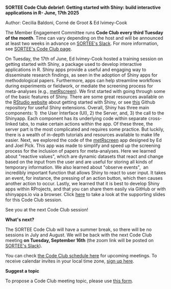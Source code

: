 **SORTEE Code Club debrief: Getting started with Shiny: build interactive applications in R- June, 17th 2025**

Author: Cecilia Baldoni, Corné de Groot & Ed Ivimey-Cook

  

The Member Engagement Committee runs **Code Club every third Tuesday of the month**. Time can vary depending on the host and will be announced at least two weeks in advance on [SORTEE's Slack](https://sortee.org/join). For more information, see [SORTEE's Code Club page](https://www.sortee.org/code_club/).

  

On Tuesday, the 17th of June, Ed Ivimey-Cook hosted a training session on getting started with Shiny, a package used to develop interactive applications in R. Shiny apps provide a useful and engaging way to disseminate research findings, as seen in the adoption of Shiny apps for methodological papers. Furthermore, apps can help streamline workflows during experiments or fieldwork, or mediate the screening process for meta-analyses (e.g., [metRscreen](https://github.com/EIvimeyCook/metRscreen/tree/master)). We first started with going through some of the basic features of Shiny. There are some great resources available on the [RStudio website](https://shiny.posit.co/r/getstarted/shiny-basics/lesson1/) about getting started with Shiny, or see [this](https://github.com/nanxstats/awesome-shiny-extensions) Github repository for useful Shiny extensions. Overall, Shiny has three main components: 1)  the User Interface (UI), 2) the Server, and, 3) the call to the Shinyapp. Each component has its underlying code within separate cross-linked tabs, to make certain actions within the app. Of these three, the server part is the most complicated and requires some practice. But luckily, there is a wealth of in-depth tutorials and resources available to make life easier. Next, we explored the code of the [metRscreen](https://github.com/EIvimeyCook/metRscreen) app designed by Ed and Joel Pick. This app was made to simplify and speed up the screening process for the inclusion of papers for meta-analyses. Here we learned about "reactive values", which are dynamic datasets that react and change based on the input from the user and are useful for storing all kinds of temporary information. We also learned about "observe events",  an incredibly important function that allows Shiny to react to user input. It takes an event, for instance, the pressing of an action button, which then causes another action to occur. Lastly, we learned that it is best to develop Shiny apps within RProjects, and that you can share them easily via GitHub or with shinyapps.io via a browser. Click [here](https://github.com/SORTEE/CodeClub/tree/main/20250617_ShinyTutorial) to take a look at the supporting slides for this Code Club session.  

See you at the next Code Club session!

**What's next?**

The SORTEE Code Club will have a summer break, so there will be no sessions in July and August. We will be back with the next Code Club meeting **on Tuesday, September 16th** (the zoom link will be posted on [SORTEE's Slack](https://sortee.org/join/)). 

  

You can check [the Code Club schedule here](https://docs.google.com/spreadsheets/d/1rOOOE7ghPduwtFftG0DJJf0DXVigAdcmQ0xdEwbKQXo/edit?usp=sharing) for upcoming meetings. To receive calendar invites in your local time zone, [sign up here](https://forms.gle/yKrEm6xAKZtom5kt7).

  

**Suggest a topic**

To propose a Code Club meeting topic, please use [this form](https://forms.gle/eZy81dUymiZNJetu8).
